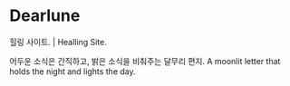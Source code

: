 # Dearlune
힐링 사이트. | Healling Site.

어두운 소식은 간직하고, 밝은 소식을 비춰주는
달무리 편지.
A moonlit letter that holds the night and lights the day.
